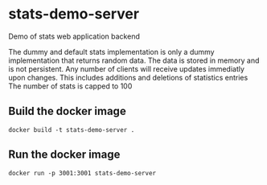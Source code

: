 # stats-demo-server
Demo of stats web application backend

The dummy and default stats implementation is only a dummy implementation that returns random data.
The data is stored in memory and is not persistent.
Any number of clients will receive updates immediatly upon changes.
This includes additions and deletions of statistics entries
The number of stats is capped to 100

## Build the docker image
```
docker build -t stats-demo-server .
```

## Run the docker image
```
docker run -p 3001:3001 stats-demo-server
```